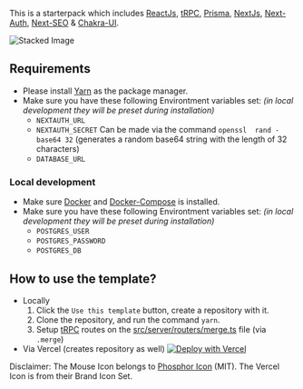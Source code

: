This is a starterpack which includes [ReactJs](https://reactjs.org/), [tRPC](https://trpc.io/), [Prisma](https://www.prisma.io/), [NextJs](https://nextjs.org/), [Next-Auth](https://next-auth.js.org/), [Next-SEO](https://github.com/garmeeh/next-seo) & [Chakra-UI](https://chakra-ui.com/).

![Stacked Image](https://i.imgur.com/AWaUxYi.png)



## Requirements

- Please install [Yarn](https://yarnpkg.com/getting-started/install) as the package manager.
- Make sure you have these following Environtment variables set: *(in local development they will be preset during installation)*
  - `NEXTAUTH_URL`
  - `NEXTAUTH_SECRET` Can be made via the command `openssl  rand -base64 32` (generates a random base64 string with the length of 32 characters)
  - `DATABASE_URL`

### Local development

- Make sure [Docker](https://www.docker.com/get-started/) and [Docker-Compose](https://docs.docker.com/compose/install/) is installed.
- Make sure you have these following Environtment variables set: *(in local development they will be preset during installation)*
  - `POSTGRES_USER`
  - `POSTGRES_PASSWORD`
  - `POSTGRES_DB`

## How to use the template?
- Locally
  1. Click the `Use this template` button, create a repository with it.
  2. Clone the repository, and run the command `yarn`.
  3. Setup [tRPC](https://trpc.io/) routes on the [src/server/routers/merge.ts](./src/server/routers/merge.ts) file (via `.merge`)
- Via Vercel (creates repository as well) [![Deploy with Vercel](https://i.imgur.com/ASDa2I6.png)](https://vercel.com/new/clone?repository-url=https%3A%2F%2Fgithub.com%2Foezguerisbert%2Fstacked&env=NEXTAUTH_URL,NEXTAUTH_SECRET,DATABASE_URL&demo-title=Web-FullStack-Starter&demo-description=This%20is%20a%20starterpack%20with%20ReactJs%2C%20tRPC%2C%20Prisma%2C%20NextJs%2C%20Next-Auth%2C%20Next-SEO%20%26%20Chakra-UI)

Disclaimer: The Mouse Icon belongs to [Phosphor Icon](https://phosphoricons.com/) (MIT).
The Vercel Icon is from their Brand Icon Set.